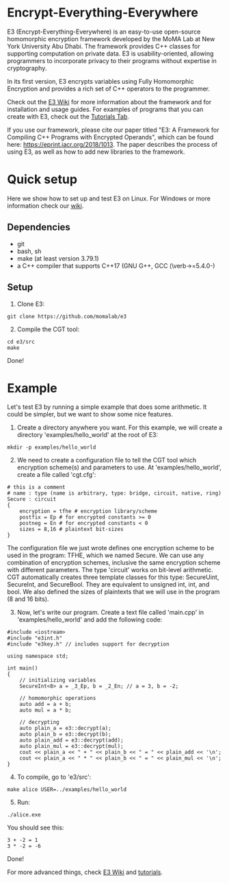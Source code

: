 # Encrypt-Everything-Everywhere
E3 (Encrypt-Everything-Everywhere) is an easy-to-use open-source homomorphic encryption framework developed by the MoMA Lab at New York University Abu Dhabi. The framework provides C++ classes for supporting computation on private data. E3 is usability-oriented, allowing programmers to incorporate privacy to their programs without expertise in cryptography.

In its first version, E3 encrypts variables using Fully Homomorphic Encryption and provides a rich set of C++ operators to the programmer.

Check out the [E3 Wiki](https://github.com/momalab/e3/wiki) for more information about the framework and for installation and usage guides. For examples of programs that you can create with E3, check out the [Tutorials Tab](./tutorials).

If you use our framework, please cite our paper titled "E3: A Framework for Compiling C++ Programs with Encrypted Operands", which can be found here: https://eprint.iacr.org/2018/1013. The paper describes the process of using E3, as well as how to add new libraries to the framework.

# Quick setup

Here we show how to set up and test E3 on Linux. For Windows or more information check our [wiki](https://github.com/momalab/e3/wiki/installing-e3#setting-up-e3-in-windows).

## Dependencies

* git
* bash, sh
* make (at least version 3.79.1)
* a C++ compiler that supports C++17 (GNU G++, GCC (\verb->=5.4.0-)

## Setup

1. Clone E3:
```
git clone https://github.com/momalab/e3
```

2. Compile the CGT tool:
```
cd e3/src
make
```

Done!

# Example

Let's test E3 by running a simple example that does some arithmetic. It could be simpler, but we want to show some nice features.

1. Create a directory anywhere you want. For this example, we will create a directory 'examples/hello_world' at the root of E3:
```
mkdir -p examples/hello_world
```

2. We need to create a configuration file to tell the CGT tool which encryption scheme(s) and parameters to use. At 'examples/hello_world', create a file called 'cgt.cfg':
```
# this is a comment
# name : type (name is arbitrary, type: bridge, circuit, native, ring)
Secure : circuit
{
    encryption = tfhe # encryption library/scheme
    postfix = Ep # for encrypted constants >= 0
    postneg = En # for encrypted constants < 0
    sizes = 8,16 # plaintext bit-sizes
}

```
The configuration file we just wrote defines one encryption scheme to be used in the program: TFHE, which we named Secure. We can use any combination of encryption schemes, inclusive the same encryption scheme with different parameters.
The type 'circuit' works on bit-level arithmetic. CGT automatically creates three template classes for this type: SecureUint, SecureInt, and SecureBool. They are equivalent to unsigned int, int, and bool. We also defined the sizes of plaintexts that we will use in the program (8 and 16 bits).

3. Now, let's write our program. Create a text file called 'main.cpp' in 'examples/hello_world' and add the following code:
```
#include <iostream>
#include "e3int.h"
#include "e3key.h" // includes support for decryption

using namespace std;

int main()
{
    // initializing variables
    SecureInt<8> a = _3_Ep, b = _2_En; // a = 3, b = -2;

    // homomorphic operations
    auto add = a + b;
    auto mul = a * b;

    // decrypting
    auto plain_a = e3::decrypt(a);
    auto plain_b = e3::decrypt(b);
    auto plain_add = e3::decrypt(add);
    auto plain_mul = e3::decrypt(mul);
    cout << plain_a << " + " << plain_b << " = " << plain_add << '\n';
    cout << plain_a << " * " << plain_b << " = " << plain_mul << '\n';
}

```

4. To compile, go to 'e3/src':
```
make alice USER=../examples/hello_world
```

5. Run:
```
./alice.exe
```
You should see this:
```
3 + -2 = 1
3 * -2 = -6
```

Done!

For more advanced things, check [E3 Wiki](https://github.com/momalab/e3/wiki) and [tutorials](./tutorials).
